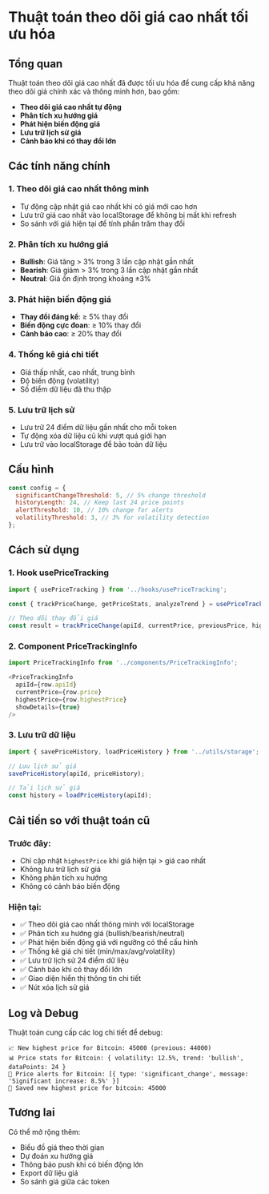 # Thuật toán theo dõi giá cao nhất tối ưu hóa

## Tổng quan

Thuật toán theo dõi giá cao nhất đã được tối ưu hóa để cung cấp khả năng theo dõi giá chính xác và thông minh hơn, bao gồm:

- **Theo dõi giá cao nhất tự động**
- **Phân tích xu hướng giá**
- **Phát hiện biến động giá**
- **Lưu trữ lịch sử giá**
- **Cảnh báo khi có thay đổi lớn**

## Các tính năng chính

### 1. Theo dõi giá cao nhất thông minh
- Tự động cập nhật giá cao nhất khi có giá mới cao hơn
- Lưu trữ giá cao nhất vào localStorage để không bị mất khi refresh
- So sánh với giá hiện tại để tính phần trăm thay đổi

### 2. Phân tích xu hướng giá
- **Bullish**: Giá tăng > 3% trong 3 lần cập nhật gần nhất
- **Bearish**: Giá giảm > 3% trong 3 lần cập nhật gần nhất  
- **Neutral**: Giá ổn định trong khoảng ±3%

### 3. Phát hiện biến động giá
- **Thay đổi đáng kể**: ≥ 5% thay đổi
- **Biến động cực đoan**: ≥ 10% thay đổi
- **Cảnh báo cao**: ≥ 20% thay đổi

### 4. Thống kê giá chi tiết
- Giá thấp nhất, cao nhất, trung bình
- Độ biến động (volatility)
- Số điểm dữ liệu đã thu thập

### 5. Lưu trữ lịch sử
- Lưu trữ 24 điểm dữ liệu gần nhất cho mỗi token
- Tự động xóa dữ liệu cũ khi vượt quá giới hạn
- Lưu trữ vào localStorage để bảo toàn dữ liệu

## Cấu hình

```javascript
const config = {
  significantChangeThreshold: 5, // 5% change threshold
  historyLength: 24, // Keep last 24 price points
  alertThreshold: 10, // 10% change for alerts
  volatilityThreshold: 3, // 3% for volatility detection
};
```

## Cách sử dụng

### 1. Hook usePriceTracking
```javascript
import { usePriceTracking } from '../hooks/usePriceTracking';

const { trackPriceChange, getPriceStats, analyzeTrend } = usePriceTracking();

// Theo dõi thay đổi giá
const result = trackPriceChange(apiId, currentPrice, previousPrice, highestPrice);
```

### 2. Component PriceTrackingInfo
```javascript
import PriceTrackingInfo from '../components/PriceTrackingInfo';

<PriceTrackingInfo 
  apiId={row.apiId}
  currentPrice={row.price}
  highestPrice={row.highestPrice}
  showDetails={true}
/>
```

### 3. Lưu trữ dữ liệu
```javascript
import { savePriceHistory, loadPriceHistory } from '../utils/storage';

// Lưu lịch sử giá
savePriceHistory(apiId, priceHistory);

// Tải lịch sử giá
const history = loadPriceHistory(apiId);
```

## Cải tiến so với thuật toán cũ

### Trước đây:
- Chỉ cập nhật `highestPrice` khi giá hiện tại > giá cao nhất
- Không lưu trữ lịch sử giá
- Không phân tích xu hướng
- Không có cảnh báo biến động

### Hiện tại:
- ✅ Theo dõi giá cao nhất thông minh với localStorage
- ✅ Phân tích xu hướng giá (bullish/bearish/neutral)
- ✅ Phát hiện biến động giá với ngưỡng có thể cấu hình
- ✅ Thống kê giá chi tiết (min/max/avg/volatility)
- ✅ Lưu trữ lịch sử 24 điểm dữ liệu
- ✅ Cảnh báo khi có thay đổi lớn
- ✅ Giao diện hiển thị thông tin chi tiết
- ✅ Nút xóa lịch sử giá

## Log và Debug

Thuật toán cung cấp các log chi tiết để debug:

```
📈 New highest price for Bitcoin: 45000 (previous: 44000)
📊 Price stats for Bitcoin: { volatility: 12.5%, trend: 'bullish', dataPoints: 24 }
🚨 Price alerts for Bitcoin: [{ type: 'significant_change', message: 'Significant increase: 8.5%' }]
💾 Saved new highest price for bitcoin: 45000
```

## Tương lai

Có thể mở rộng thêm:
- Biểu đồ giá theo thời gian
- Dự đoán xu hướng giá
- Thông báo push khi có biến động lớn
- Export dữ liệu giá
- So sánh giá giữa các token
